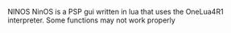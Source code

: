 NINOS
NinOS is a PSP gui written in lua that uses the OneLua4R1 interpreter. Some functions may not work properly
